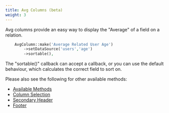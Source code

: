 ```yaml
---
title: Avg Columns (beta)
weight: 3
---
```


Avg columns provide an easy way to display the "Average" of a field on a relation.

```php
    AvgColumn::make('Average Related User Age')
        ->setDataSource('users','age')
        ->sortable(),
```

The "sortable()" callback can accept a callback, or you can use the default behaviour, which calculates the correct field to sort on.

Please also see the following for other available methods:
<ul>
    <li>
        <a href="https://rappasoft.com/docs/laravel-livewire-tables/v3/columns/available-methods">Available Methods</a>
    </li>
    <li>
        <a href="https://rappasoft.com/docs/laravel-livewire-tables/v3/columns/column-selection">Column Selection</a>
    </li>
    <li>
        <a href="https://rappasoft.com/docs/laravel-livewire-tables/v3/columns/secondary-header">Secondary Header</a>
    </li>
    <li>
        <a href="https://rappasoft.com/docs/laravel-livewire-tables/v3/columns/footer">Footer</a>
    </li>
</ul>
